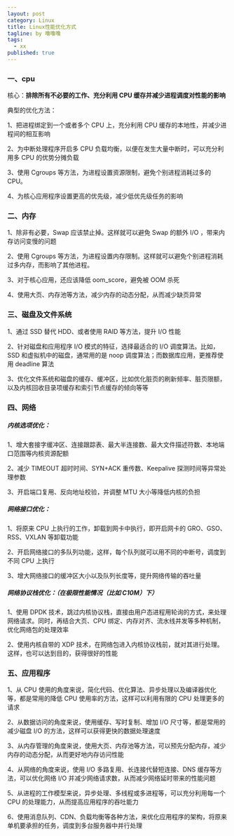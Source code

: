 ```yaml
---
layout: post
category: Linux
title: Linux性能优化方式
tagline: by 噜噜噜
tags: 
  - xx
published: true
---
```




<!--more-->

### 一、cpu

核心：**排除所有不必要的工作、充分利用 CPU 缓存并减少进程调度对性能的影响**

典型的优化方法：

1、把进程绑定到一个或者多个 CPU 上，充分利用 CPU 缓存的本地性，并减少进程间的相互影响

2、为中断处理程序开启多 CPU 负载均衡，以便在发生大量中断时，可以充分利用多 CPU 的优势分摊负载

3、使用 Cgroups 等方法，为进程设置资源限制，避免个别进程消耗过多的 CPU。

4、为核心应用程序设置更高的优先级，减少低优先级任务的影响

### 二、内存

1、除非有必要，Swap 应该禁止掉。这样就可以避免 Swap 的额外 I/O ，带来内存访问变慢的问题

2、使用 Cgroups 等方法，为进程设置内存限制。这样就可以避免个别进程消耗过多内存，而影响了其他进程。

3、对于核心应用，还应该降低 oom_score，避免被 OOM 杀死

4、使用大页、内存池等方法，减少内存的动态分配，从而减少缺页异常

### 三、磁盘及文件系统

1、通过 SSD 替代 HDD、或者使用 RAID 等方法，提升 I/O 性能

2、针对磁盘和应用程序 I/O 模式的特征，选择最适合的 I/O 调度算法。比如，SSD 和虚拟机中的磁盘，通常用的是 noop 调度算法；而数据库应用，更推荐使用 deadline 算法

3、优化文件系统和磁盘的缓存、缓冲区，比如优化脏页的刷新频率、脏页限额，以及内核回收目录项缓存和索引节点缓存的倾向等等

### 四、网络

##### 内核选项优化：

1、增大套接字缓冲区、连接跟踪表、最大半连接数、最大文件描述符数、本地端口范围等内核资源配额

2、减少 TIMEOUT 超时时间、SYN+ACK 重传数、Keepalive 探测时间等异常处理参数

3、开启端口复用、反向地址校验，并调整 MTU 大小等降低内核的负担



##### 网络接口优化：

1、将原来 CPU 上执行的工作，卸载到网卡中执行，即开启网卡的 GRO、GSO、RSS、VXLAN 等卸载功能

2、开启网络接口的多队列功能，这样，每个队列就可以用不同的中断号，调度到不同 CPU 上执行

3、增大网络接口的缓冲区大小以及队列长度等，提升网络传输的吞吐量



##### 网络协议栈优化：（在极限性能情况（比如 C10M）下）

1、使用 DPDK 技术，跳过内核协议栈，直接由用户态进程用轮询的方式，来处理网络请求。同时，再结合大页、CPU 绑定、内存对齐、流水线并发等多种机制，优化网络包的处理效率

2、使用内核自带的 XDP 技术，在网络包进入内核协议栈前，就对其进行处理。这样，也可以达到目的，获得很好的性能

### 五、应用程序

1、从 CPU 使用的角度来说，简化代码、优化算法、异步处理以及编译器优化等，都是常用的降低 CPU 使用率的方法，这样可以利用有限的 CPU 处理更多的请求

2、从数据访问的角度来说，使用缓存、写时复制、增加 I/O 尺寸等，都是常用的减少磁盘 I/O 的方法，这样可以获得更快的数据处理速度

3、从内存管理的角度来说，使用大页、内存池等方法，可以预先分配内存，减少内存的动态分配，从而更好地内存访问性能

4、从网络的角度来说，使用 I/O 多路复用、长连接代替短连接、DNS 缓存等方法，可以优化网络 I/O 并减少网络请求数，从而减少网络延时带来的性能问题

5、从进程的工作模型来说，异步处理、多线程或多进程等，可以充分利用每一个 CPU 的处理能力，从而提高应用程序的吞吐能力

6、使用消息队列、CDN、负载均衡等各种方法，来优化应用程序的架构，将原来单机要承担的任务，调度到多台服务器中并行处理